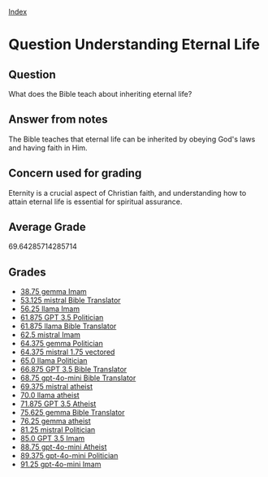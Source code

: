 
[Index](../../index.md)
# Question Understanding Eternal Life
## Question
What does the Bible teach about inheriting eternal life?

## Answer from notes
The Bible teaches that eternal life can be inherited by obeying God's laws and having faith in Him.

## Concern used for grading
Eternity is a crucial aspect of Christian faith, and understanding how to attain eternal life is essential for spiritual assurance.

## Average Grade
69.64285714285714

## Grades
 * [38.75 gemma Imam](../answers/gemma_Imam/Understanding_Eternal_Life.md)
 * [53.125 mistral Bible Translator](../answers/mistral_Bible_Translator/Understanding_Eternal_Life.md)
 * [56.25 llama Imam](../answers/llama_Imam/Understanding_Eternal_Life.md)
 * [61.875 GPT 3.5 Politician](../answers/GPT_3.5_Politician/Understanding_Eternal_Life.md)
 * [61.875 llama Bible Translator](../answers/llama_Bible_Translator/Understanding_Eternal_Life.md)
 * [62.5 mistral Imam](../answers/mistral_Imam/Understanding_Eternal_Life.md)
 * [64.375 gemma Politician](../answers/gemma_Politician/Understanding_Eternal_Life.md)
 * [64.375 mistral 1.75 vectored](../answers/mistral_1.75_vectored/Understanding_Eternal_Life.md)
 * [65.0 llama Politician](../answers/llama_Politician/Understanding_Eternal_Life.md)
 * [66.875 GPT 3.5 Bible Translator](../answers/GPT_3.5_Bible_Translator/Understanding_Eternal_Life.md)
 * [68.75 gpt-4o-mini Bible Translator](../answers/gpt-4o-mini_Bible_Translator/Understanding_Eternal_Life.md)
 * [69.375 mistral atheist](../answers/mistral_atheist/Understanding_Eternal_Life.md)
 * [70.0 llama atheist](../answers/llama_atheist/Understanding_Eternal_Life.md)
 * [71.875 GPT 3.5 Atheist](../answers/GPT_3.5_Atheist/Understanding_Eternal_Life.md)
 * [75.625 gemma Bible Translator](../answers/gemma_Bible_Translator/Understanding_Eternal_Life.md)
 * [76.25 gemma atheist](../answers/gemma_atheist/Understanding_Eternal_Life.md)
 * [81.25 mistral Politician](../answers/mistral_Politician/Understanding_Eternal_Life.md)
 * [85.0 GPT 3.5 Imam](../answers/GPT_3.5_Imam/Understanding_Eternal_Life.md)
 * [88.75 gpt-4o-mini Atheist](../answers/gpt-4o-mini_Atheist/Understanding_Eternal_Life.md)
 * [89.375 gpt-4o-mini Politician](../answers/gpt-4o-mini_Politician/Understanding_Eternal_Life.md)
 * [91.25 gpt-4o-mini Imam](../answers/gpt-4o-mini_Imam/Understanding_Eternal_Life.md)
